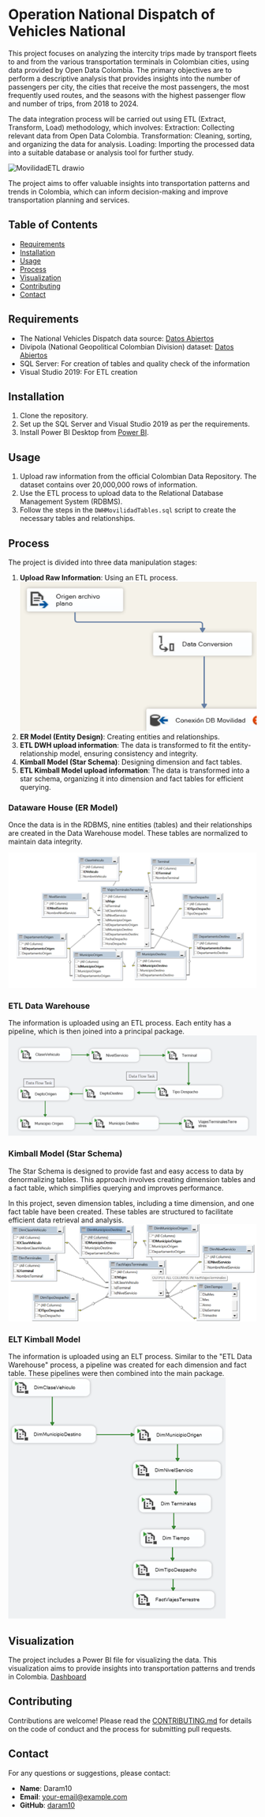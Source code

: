 # Operation National Dispatch of Vehicles National

This project focuses on analyzing the intercity trips made by transport fleets to and from the various transportation terminals in Colombian cities, using data provided by Open Data Colombia. The primary objectives are to perform a descriptive analysis that provides insights into the number of passengers per city, the cities that receive the most passengers, the most frequently used routes, and the seasons with the highest passenger flow and number of trips, from 2018 to 2024.			

The data integration process will be carried out using ETL (Extract, Transform, Load) methodology, which involves:
Extraction: Collecting relevant data from Open Data Colombia.
Transformation: Cleaning, sorting, and organizing the data for analysis.
Loading: Importing the processed data into a suitable database or analysis tool for further study.

![MovilidadETL drawio](https://github.com/user-attachments/assets/ed3f0f33-5a1a-4b1b-a73e-2b17937b8f17)

The project aims to offer valuable insights into transportation patterns and trends in Colombia, which can inform decision-making and improve transportation planning and services.

## Table of Contents
- [Requirements](#requirements)
- [Installation](#installation)
- [Usage](#usage)
- [Process](#process)
- [Visualization](#visualization)
- [Contributing](#contributing)
- [Contact](#contact)


 
## Requirements
- The National Vehicles Dispatch data source: [Datos Abiertos](https://www.datos.gov.co/)
- Divipola (National Geopolitical Colombian Division) dataset: [Datos Abiertos](https://www.datos.gov.co/)
- SQL Server: For creation of tables and quality check of the information
- Visual Studio 2019: For ETL creation

## Installation
1. Clone the repository.
2. Set up the SQL Server and Visual Studio 2019 as per the requirements.
3. Install Power BI Desktop from [Power BI](https://powerbi.microsoft.com/desktop/).

## Usage
1. Upload raw information from the official Colombian Data Repository. The dataset contains over 20,000,000 rows of information.
2. Use the ETL process to upload data to the Relational Database Management System (RDBMS).
3. Follow the steps in the `DWHMovilidadTables.sql` script to create the necessary tables and relationships.

## Process
The project is divided into three data manipulation stages:
1. **Upload Raw Information**: Using an ETL process.
![alt text](https://github.com/daram10/VehiclesDispatch/blob/main/MovilidadSourceDataFlow.png)
2. **ER Model (Entity Design)**: Creating entities and relationships.
3. **ETL DWH upload information**: The data is transformed to fit the entity-relationship model, ensuring consistency and integrity.
4. **Kimball Model (Star Schema)**: Designing dimension and fact tables.
5. **ETL Kimball Model upload information**: The data is transformed into a star schema, organizing it into dimension and fact tables for efficient querying.


### Dataware House (ER Model)
Once the data is in the RDBMS, nine entities (tables) and their relationships are created in the Data Warehouse model. These tables are normalized to maintain data integrity.

![alt text](https://github.com/daram10/VehiclesDispatch/blob/main/DWHModelMovilidad.png)
    
### ETL Data Warehouse
The information is uploaded using an ETL process. Each entity has a pipeline, which is then joined into a principal package.
![!\[alt text\]](https://github.com/daram10/VehiclesDispatch/blob/main/DWHETLMovilidad.png)


### Kimball Model (Star Schema)
The Star Schema is designed to provide fast and easy access to data by denormalizing tables. This approach involves creating dimension tables and a fact table, which simplifies querying and improves performance.

In this project, seven dimension tables, including a time dimension, and one fact table have been created. These tables are structured to facilitate efficient data retrieval and analysis.
![Star Schema Diagram](DimentionalModelMovilidad.png)


### ELT Kimball Model
The information is uploaded using an ELT process. Similar to the "ETL Data Warehouse" process, a pipeline was created for each dimension and fact table. These pipelines were then combined into the main package.
![alt text](DimentionalETLMovilidad.png)

## Visualization
The project includes a Power BI file for visualizing the data. This visualization aims to provide insights into transportation patterns and trends in Colombia. [Dashboard](https://1drv.ms/u/s!AsDUqdq9SXRAh7hh-NOonI7mZXmSCw?e=L9jE0D)

## Contributing
Contributions are welcome! Please read the [CONTRIBUTING.md](CONTRIBUTING.md) for details on the code of conduct and the process for submitting pull requests.

## Contact
For any questions or suggestions, please contact:
- **Name**: Daram10
- **Email**: [your-email@example.com](mailto:your-email@example.com)
- **GitHub**: [daram10](https://github.com/daram10)